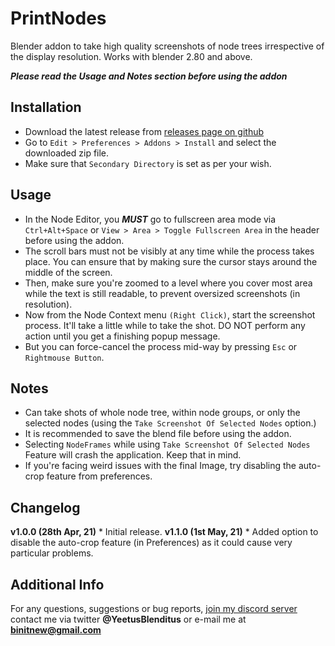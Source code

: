 **PrintNodes**
==

Blender addon to take high quality screenshots of node trees irrespective of the display resolution.
Works with blender 2.80 and above.

__*Please read the Usage and Notes section before using the addon*__

Installation
--
* Download the latest release from [releases page on github](https://github.com/Yeetus3141)
* Go to `Edit > Preferences > Addons > Install` and select the downloaded zip file.
* Make sure that `Secondary Directory` is set as per your wish.

Usage
--
* In the Node Editor, you __*MUST*__ go to fullscreen area mode via `Ctrl+Alt+Space` or `View > Area > Toggle Fullscreen Area` in the header before using the addon.
* The scroll bars must not be visibly at any time while the process takes place. You can ensure that by making sure the cursor stays around the middle of the screen.
* Then, make sure you're zoomed to a level where you cover most area while the text is still readable, to prevent oversized screenshots (in resolution).
* Now from the Node Context menu `(Right Click)`, start the screenshot process. It'll take a little while to take the shot. DO NOT perform any action until you get a finishing popup message.
* But you can force-cancel the process mid-way by pressing `Esc` or `Rightmouse Button`.

Notes
--
* Can take shots of whole node tree, within node groups, or only the selected nodes (using the `Take Screenshot Of Selected Nodes` option.)
* It is recommended to save the blend file before using the addon.
* Selecting `NodeFrames` while using `Take Screenshot Of Selected Nodes` Feature will crash the application. Keep that in mind.
* If you're facing weird issues with the final Image, try disabling the auto-crop feature from preferences.


Changelog
--
**v1.0.0 (28th Apr, 21)** 
	* Initial release. 
**v1.1.0 (1st May, 21)**
	* Added option to disable the auto-crop feature (in Preferences) as it could cause very particular problems.


Additional Info
--
For any questions, suggestions or bug reports, [join my discord server](https://discord.gg/G8ajxwQuYT) contact me via twitter **@YeetusBlenditus** or e-mail me at **binitnew@gmail.com**
